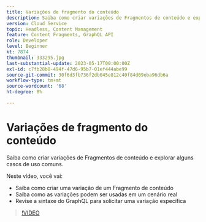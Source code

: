 ```yaml
---
title: Variações de fragmento do conteúdo
description: Saiba como criar variações de Fragmentos de conteúdo e explorar alguns casos de uso comuns.
version: Cloud Service
topic: Headless, Content Management
feature: Content Fragments, GraphQL API
role: Developer
level: Beginner
kt: 7874
thumbnail: 333295.jpg
last-substantial-update: 2023-05-17T00:00:00Z
exl-id: c7fb28b8-494f-47d6-95b7-01ef444abe99
source-git-commit: 30f6d3fb736f2db045e812c40f84d09eba96db6a
workflow-type: tm+mt
source-wordcount: '68'
ht-degree: 8%

---
```


# Variações de fragmento do conteúdo

Saiba como criar variações de Fragmentos de conteúdo e explorar alguns casos de uso comuns.

Neste vídeo, você vai:

+ Saiba como criar uma variação de um Fragmento de conteúdo
+ Saiba como as variações podem ser usadas em um cenário real
+ Revise a sintaxe do GraphQL para solicitar uma variação específica

>[!VIDEO](https://video.tv.adobe.com/v/333295?quality=12&learn=on)

